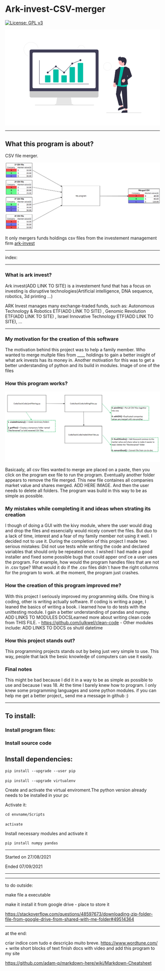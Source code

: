 # Ark-invest-CSV-merger

 [![License: GPL v3](https://img.shields.io/badge/License-GPL%20v3-blue.svg)](https://www.gnu.org/licenses/gpl-3.0)

![finances image](https://github.com/tiagomonteiro0715/Ark-invest-CSV-merger/blob/main/docs-image.png)


-----

## What this program is about?

CSV file merger. 

![Diagram explaning my program](https://github.com/tiagomonteiro0715/Ark-invest-CSV-merger/blob/main/diagram-explaining-program.png)

It only mergers funds holdings csv files from the investement management firm [ark-invest](https://ark-funds.com/)

-----

index:


-----

### What is ark invest?

Ark invest(ADD LINK TO SITE) is a investement fund that has a focus on investing is disruptive technologies(Artificial intelligence, DNA sequence, robotics, 3d printing ...)

ARK Invest manages many exchange-traded funds, such as: Autonomous Technology & Robotics ETF(ADD LINK TO SITE) , Genomic Revolution ETF(ADD LINK TO SITE) , Israel Innovative Technology ETF(ADD LINK TO SITE),  ...

-----

### My motivation for the creation of this software

The motivation behind this project was to help a family member. Who wanted to merge multple files from ____ holdings to gain a better insight of what ark invests has its money in. Another motivation for this was to get a better understanding of python and its build in modules. Image of one of the files

### How this program works?

![finances image](https://github.com/tiagomonteiro0715/Ark-invest-CSV-merger/blob/main/program%20diagram.png)

Basicaaly, all csv files wanted to merge are placed on a paste, then you click on the program exe file to run the program. Eventually another folder appears to remove the file merged. This new file containes all companies market value and shares merged. ADD HERE IMAGE.  And then the user needs to delete all folders. The program was build in this way to be as simple as possible. 

### My mistakes while completing it and ideas when strating its creation
I though of doing a GUI with the kivy module, where the user would drag and drop the files and essencially would nicely convert the files. But duo to a lack of time, interest and a fear of my family member not using it well. I decided not to use it. During the completion of this project I made two serious mistakes: Did not use tests while writing the code and declared variables that should only be repeated once. I wished I had made a good installer and fixed some possible bugs that could apper ond´ce a user uses the program. For example, how would the program handles files that are not in .csv type? What would it do if the .csv files didn´t have the right collumns for the program to work. at the moment, the program just  crashes.


### How the creation of this program improved me?
With this project I seriously improved my programming skills. One thing is coding, other is writing actually software. If coding is writing a page, I leaned the basics of writing a book. i learned how to do tests with the unittesting module. I gain a better understanding of pandas and numpy. ADD LINKS TO MODULES DOCSLearned more about writing clean code from THIS FILE. - https://github.com/julkwel/clean-code - 
Other modules include: ADD LINKS TO DOCS
os
shutil
datetime

### How this project stands out?

This programming projects stands out by being just very simple to use. This way, people that lack the besic knowledje of computers can use it easily.

### Final notes

This  might be bad because I did it in a way to be as simple as possible to use and because I was 18. At the time I barely knew how to program. I only knew some programming languages and some python modules. if you can help me get a better project,, send me a message in github :)


-----

## To install:

### Install program files:

### Install source code

## Install dependencies:

```
pip install --upgrade --user pip

pip install --upgrade virtualenv
```

Create and activate the virtual enviroment.The python version already needs to be installed in your pc

Activate it:

```
cd envname/Scripts

activate
```

Install necessary modules and activate it

```
pip install numpy pandas
```

-----

Started on 27/08/2021

Ended 07/09/2021

-----

-----

to do outside:

make file a executable

make it install it from google drive - place to store it

https://stackoverflow.com/questions/48597673/downloading-zip-folder-file-from-google-drive-from-shared-with-me-folder#49514364

-----

at the end:

criar indice com tudo e descrição muito breve.
https://www.wordtune.com/ + write short blocks of text
finish docs with video and add this program to my site


https://github.com/adam-p/markdown-here/wiki/Markdown-Cheatsheet
